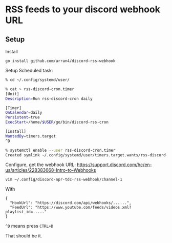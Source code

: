# RSS feeds to your discord webhook URL

## Setup

Install

```
go install github.com/arran4/discord-rss-webhook
```

Setup Scheduled task:
```bash
% cd ~/.config/systemd/user/

% cat > rss-discord-cron.timer 
[Unit]
Description=Run rss-discord-cron daily

[Timer]
OnCalendar=daily
Persistent=true
ExecStart=/home/$USER/go/bin/discord-rss-cron

[Install]
WantedBy=timers.target
^D

% systemctl enable --user rss-discord-cron.timer
Created symlink ~/.config/systemd/user/timers.target.wants/rss-discord-cron.service → ~/.config/systemd/user/rss-discord-cron.service.

```

Configure, get the webhook URL: https://support.discord.com/hc/en-us/articles/228383668-Intro-to-Webhooks
```
vim ~/.config/discord-npr-tdc-rss-webhook/channel-1
```

With

```
{
  "HookUrl": "https://discord.com/api/webhooks/......",
  "FeedUrl": "https://www.youtube.com/feeds/videos.xml?playlist_id=....."
}
```

`^D` means press `CTRL+D`

That should be it.